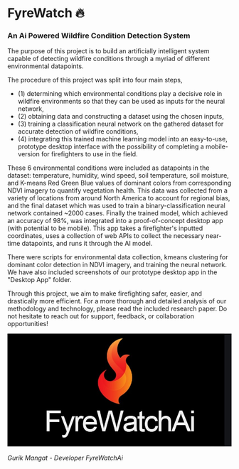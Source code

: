 # FyreWatch :fire:
### An Ai Powered Wildfire Condition Detection System 

The purpose of this project is to build an artificially intelligent system capable of detecting wildfire conditions through a myriad of different environmental datapoints. 

The procedure of this project was split into four main steps, 
* (1) determining which environmental conditions play a decisive role in wildfire environments so that they can be used as inputs for the neural network, 
* (2) obtaining data and constructing a dataset using the chosen inputs,  
* (3) training a classification neural network on the gathered dataset for accurate detection of wildfire conditions, 
* (4) integrating this trained machine learning model into an easy-to-use, prototype desktop interface with the possibility of completing a mobile-version for firefighters to use in the field. 

These 6 environmental conditions were included as datapoints in the dataset: temperature, humidity, wind speed, soil temperature, soil moisture, and K-means Red Green Blue values of dominant colors from corresponding NDVI imagery to quantify vegetation health. This data was collected from a variety of locations from around North America to account for regional bias, and the final dataset which was used to train a binary-classification neural network contained ~2000 cases. Finally the trained model, which achieved an accuracy of 98%, was integrated into a proof-of-concept desktop app (with potential to be mobile). This app takes a firefighter's inputted coordinates, uses a collection of web APIs to collect the necessary near-time datapoints, and runs it through the AI model. 

There were scripts for environmental data collection, kmeans clustering for dominant color detection in NDVI imagery, and training the neural network. We have also included screenshots of our prototype desktop app in the "Desktop App" folder. 

Through this project, we aim to make firefighting safer, easier, and drastically more efficient. For a more thorough and detailed analysis of our methodology and technology, please read the included research paper. Do not hesitate to reach out for support, feedback, or collaboration opportunities!


![FyreWatchAi Logo](https://github.com/Gurik-M/FyreWatchAi/blob/master/LICENSE/fyrewatchai_logo.jpg)


*Gurik Mangat - Developer FyreWatchAi*
